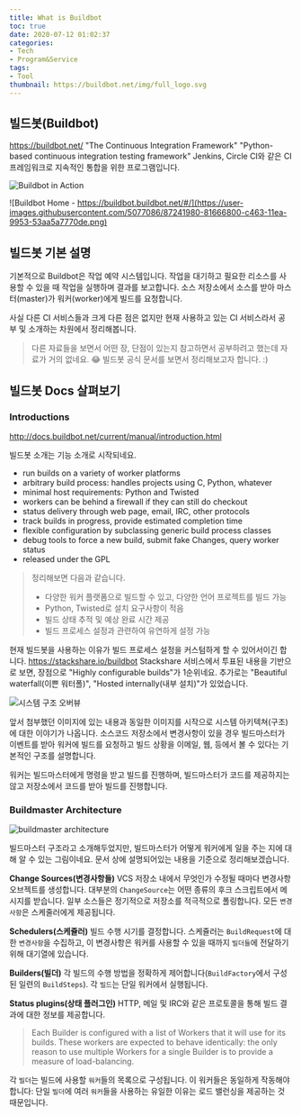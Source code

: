 ```yaml
---
title: What is Buildbot
toc: true
date: 2020-07-12 01:02:37
categories:
- Tech
- Program&Service
tags:
- Tool
thumbnail: https://buildbot.net/img/full_logo.svg
---
```


## 빌드봇(Buildbot)

<https://buildbot.net/>
"The Continuous Integration Framework"
"Python-based continuous integration testing framework"
Jenkins, Circle CI와 같은 CI 프레임워크로 지속적인 통합을 위한 프로그램입니다.

![Buildbot in Action](https://buildbot.net/img/overview.png)

![Buildbot Home - https://buildbot.buildbot.net/#/](https://user-images.githubusercontent.com/5077086/87241980-81666800-c463-11ea-9953-53aa5a7770de.png)

## 빌드봇 기본 설명

기본적으로 Buildbot은 작업 예약 시스템입니다. 작업을 대기하고 필요한 리소스를 사용할 수 있을 때 작업을 실행하며 결과를 보고합니다.
소스 저장소에서 소스를 받아 마스터(master)가 워커(worker)에게 빌드를 요청합니다.

사실 다른 CI 서비스들과 크게 다른 점은 없지만 현재 사용하고 있는 CI 서비스라서 공부 및 소개하는 차원에서 정리해봅니다.
> 다른 자료들을 보면서 어떤 장, 단점이 있는지 참고하면서 공부하려고 했는데 자료가 거의 없네요. 😂
> 빌드봇 공식 문서를 보면서 정리해보고자 합니다. :)

## 빌드봇 Docs 살펴보기

### Introductions

<http://docs.buildbot.net/current/manual/introduction.html>

빌드봇 소개는 기능 소개로 시작되네요.

- run builds on a variety of worker platforms
- arbitrary build process: handles projects using C, Python, whatever
- minimal host requirements: Python and Twisted
- workers can be behind a firewall if they can still do checkout
- status delivery through web page, email, IRC, other protocols
- track builds in progress, provide estimated completion time
- flexible configuration by subclassing generic build process classes
- debug tools to force a new build, submit fake Changes, query worker status
- released under the GPL

> 정리해보면 다음과 같습니다.
> - 다양한 워커 플랫폼으로 빌드할 수 있고, 다양한 언어 프로젝트를 빌드 가능
> - Python, Twisted로 설치 요구사항이 적음
> - 빌드 상태 추적 및 예상 완료 시간 제공
> - 빌드 프로세스 설정과 관련하여 유연하게 설정 가능

현재 빌드봇을 사용하는 이유가 빌드 프로세스 설정을 커스텀하게 할 수 있어서이긴 합니다.
<https://stackshare.io/buildbot>
Stackshare 서비스에서 투표된 내용을 기반으로 보면, 장점으로 "Highly configurable builds"가 1순위네요.
추가로는 "Beautiful waterfall(이쁜 워터폴)", "Hosted internally(내부 설치)"가 있었습니다.

![시스템 구조 오버뷰](http://docs.buildbot.net/current/_images/overview.svg)

앞서 첨부했던 이미지에 있는 내용과 동일한 이미지를 시작으로 시스템 아키텍쳐(구조)에 대한 이야기가 나옵니다.
소스코드 저장소에서 변경사항이 있을 경우 빌드마스터가 이벤트를 받아 워커에 빌드를 요청하고 빌드 상황을 이메일, 웹, 등에서 볼 수 있다는 기본적인 구조를 설명합니다.

워커는 빌드마스터에게 명령을 받고 빌드를 진행하며, 빌드마스터가 코드를 제공하지는 않고 저장소에서 코드를 받아 빌드를 진행합니다.

### Buildmaster Architecture

![buildmaster architecture](http://docs.buildbot.net/current/_images/master.svg)

빌드마스터 구조라고 소개해두었지만, 빌드마스터가 어떻게 워커에게 일을 주는 지에 대해 알 수 있는 그림이네요.
문서 상에 설명되어있는 내용을 기준으로 정리해보겠습니다.

**Change Sources(변경사항들)**
VCS 저장소 내에서 무엇인가 수정될 때마다 변경사항 오브젝트를 생성합니다.
대부분의 `ChangeSource`는 어떤 종류의 후크 스크립트에서 메시지를 받습니다.
일부 소스들은 정기적으로 저장소를 적극적으로 폴링합니다. 모든 `변경사항`은 스케줄러에게 제공됩니다.

**Schedulers(스케쥴러)**
빌드 수행 시기를 결정합니다.
스케쥴러는 `BuildRequest`에 대한 `변경사항`을 수집하고, 이 변경사항은 워커를 사용할 수 있을 때까지 `빌더들`에 전달하기 위해 대기열에 있습니다.

**Builders(빌더)**
각 빌드의 수행 방법을 정확하게 제어합니다(`BuildFactory`에서 구성된 일련의 `BuildSteps`). 각 `빌드`는 단일 워커에서 실행됩니다.

**Status plugins(상태 플러그인)**
HTTP, 메일 및 IRC와 같은 프로토콜을 통해 빌드 결과에 대한 정보를 제공합니다.

> Each Builder is configured with a list of Workers that it will use for its builds. These workers are expected to behave identically: the only reason to use multiple Workers for a single Builder is to provide a measure of load-balancing.

각 `빌더`는 빌드에 사용할 `워커`들의 목록으로 구성됩니다.
이 워커들은 동일하게 작동해야합니다: 단일 `빌더`에 여러 `워커`들을 사용하는 유일한 이유는 로드 밸런싱을 제공하는 것 때문입니다.
